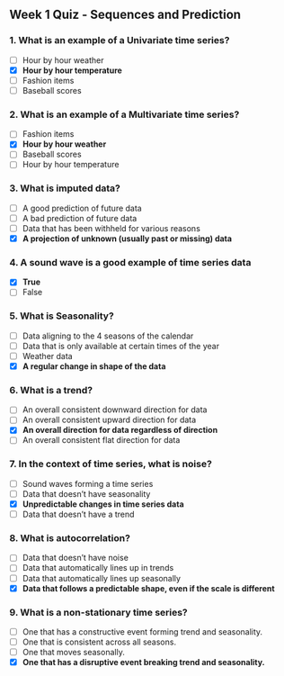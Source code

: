## Week 1 Quiz - Sequences and Prediction

### 1. What is an example of a Univariate time series?
- [ ] Hour by hour weather   
- [x] **Hour by hour temperature**
- [ ] Fashion items
- [ ] Baseball scores

### 2. What is an example of a Multivariate time series?
- [ ] Fashion items
- [x] **Hour by hour weather**
- [ ] Baseball scores
- [ ] Hour by hour temperature 

### 3. What is imputed data?
- [ ] A good prediction of future data
- [ ] A bad prediction of future data
- [ ] Data that has been withheld for various reasons
- [x] **A projection of unknown (usually past or missing) data**

### 4. A sound wave is a good example of time series data
- [x] **True**
- [ ] False

### 5. What is Seasonality?
- [ ] Data aligning to the 4 seasons of the calendar
- [ ] Data that is only available at certain times of the year
- [ ] Weather data
- [x] **A regular change in shape of the data**

### 6. What is a trend?
- [ ] An overall consistent downward direction for data
- [ ] An overall consistent upward direction for data
- [x] **An overall direction for data regardless of direction**
- [ ] An overall consistent flat direction for data

### 7. In the context of time series, what is noise?
- [ ] Sound waves forming a time series
- [ ] Data that doesn’t have seasonality
- [x] **Unpredictable changes in time series data**
- [ ] Data that doesn’t have a trend

### 8. What is autocorrelation?
- [ ] Data that doesn’t have noise
- [ ] Data that automatically lines up in trends
- [ ] Data that automatically lines up seasonally
- [x] **Data that follows a predictable shape, even if the scale is different**

### 9. What is a non-stationary time series?
- [ ] One that has a constructive event forming trend and seasonality.
- [ ] One that is consistent across all seasons.
- [ ] One that moves seasonally.
- [x] **One that has a disruptive event breaking trend and seasonality.**

